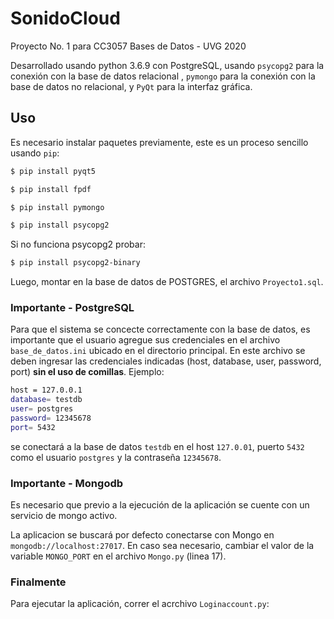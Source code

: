 # SonidoCloud

Proyecto No. 1 para CC3057 Bases de Datos - UVG 2020

Desarrollado usando python 3.6.9 con PostgreSQL, usando ```psycopg2``` para la conexión con la base de datos relacional , ```pymongo``` para la conexión con la base de datos no relacional, y ```PyQt``` para la interfaz gráfica.

## Uso

Es necesario instalar paquetes previamente, este es un proceso sencillo usando ```pip```:

```bash
$ pip install pyqt5
```
```bash
$ pip install fpdf
```
```bash
$ pip install pymongo
```
```bash
$ pip install psycopg2
```
Si no funciona psycopg2 probar:
```bash
$ pip install psycopg2-binary
```

Luego, montar en la base de datos de POSTGRES, el archivo ```Proyecto1.sql```.

### Importante - PostgreSQL

Para que el sistema se concecte correctamente con la base de datos, es importante que el usuario agregue sus credenciales en el archivo ```base_de_datos.ini``` ubicado en el directorio principal. En este archivo se deben ingresar las credenciales indicadas (host, database, user, password, port) **sin el uso de comillas**. Ejemplo:
``` bash
host = 127.0.0.1
database= testdb
user= postgres
password= 12345678
port= 5432
```
se conectará a la base de datos ```testdb``` en el host ```127.0.01```, puerto ```5432``` como el usuario ```postgres``` y la contraseña ```12345678```.

### Importante - Mongodb

Es necesario que previo a la ejecución de la aplicación se cuente con un servicio de mongo activo.

La aplicacion se buscará por defecto conectarse con Mongo en  ```mongodb://localhost:27017```. En caso sea necesario, cambiar el valor de la variable ```MONGO_PORT``` en el archivo ```Mongo.py``` (linea 17).

### Finalmente

Para ejecutar la aplicación, correr el acrchivo ```Loginaccount.py```:
